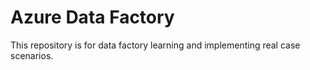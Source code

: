 # Azure Data Factory
This repository is for data factory learning and implementing real case scenarios. 

